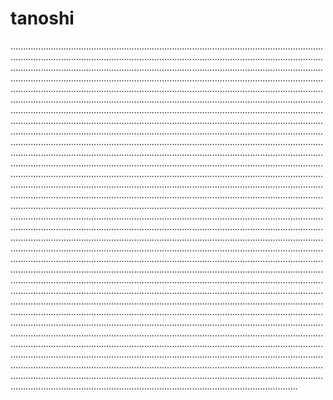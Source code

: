 # tanoshi
..................................................................................................................................................................................................................................................................................................................................................................................................................................................................................................................................................................................................................................................................................................................................................................................................................................................................................................................................................................................................................................................................................................................................................................................................................................................................................................................................................................................................................................................................................................................................................................................................................................................................................................................................................................................................................................................................................................................................................................................................................................................................................................................................................................................................................................................................................................................................................................................................................................................................................................................................................................................................................................................................................................................................................................................................................................................................................................................................................................................................................................................................................................................................................................................................................................................................................................................................................................................................................................................................................................................................................................................................................................................................................................................................................................................................................................................................................................................................................................................................................................................................................................................................................................................................................................................